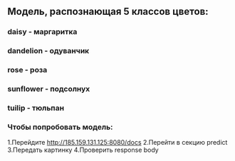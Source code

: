## Модель, распознающая 5 классов цветов:
### daisy - маргаритка
### dandelion - одуванчик
### rose - роза
### sunflower - подсолнух
### tuilip - тюльпан

### Чтобы попробовать модель:
1.Перейдите http://185.159.131.125:8080/docs
2.Перейти в секцию predict
3.Передать картинку
4.Проверить response body
